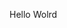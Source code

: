 Hello Wolrd
























































































































































































































































































































































































































































































































































































































































































































































































































































































































































































































































































































































































































































































































































































































































































































































































































































































































































































































































































































































































































































































































































































































































































































































































































































































































































































































































































































































































































































































































































































































































































































































































































































































































































































































































































































































































































































































































































































































































































































